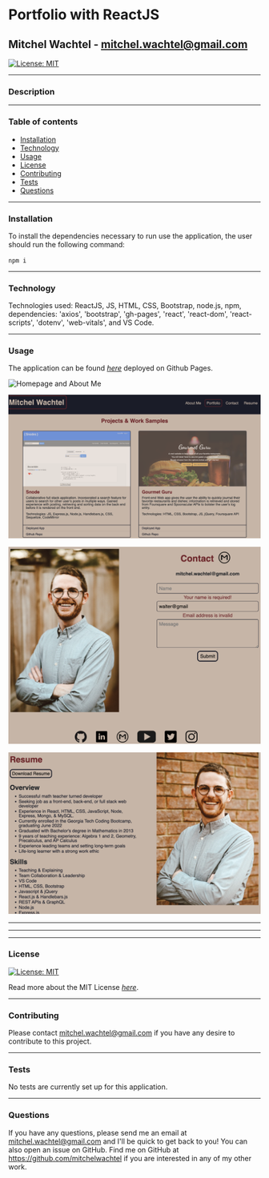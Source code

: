 # Portfolio with ReactJS

## Mitchel Wachtel - mitchel.wachtel@gmail.com

[![License: MIT](https://img.shields.io/badge/License-MIT-yellow.svg)](https://opensource.org/licenses/MIT)

---

### Description



---

### Table of contents

- [Installation](#installation)
- [Technology](#technology)
- [Usage](#usage)
- [License](#license)
- [Contributing](#contributing)
- [Tests](#tests)
- [Questions](#questions)

---

### Installation

To install the dependencies necessary to run use the application, the user should run the following command:

`npm i`

---

### Technology

Technologies used: ReactJS, JS, HTML, CSS, Bootstrap, node.js, npm, dependencies: 'axios', 'bootstrap', 'gh-pages', 'react', 'react-dom', 'react-scripts', 'dotenv', 'web-vitals', and VS Code.

---

### Usage

The application can be found *[here](https://boiling-ravine-98433.herokuapp.com/)* deployed on Github Pages. 

![Homepage and About Me](./src/assets/images/home.png)

![Portfolio](./src/assets/images/projects.png)

![Contact](./src/assets/images/contact.png)

![Resume](./src/assets/images/resume.png)

---

---

---

### License

[![License: MIT](https://img.shields.io/badge/License-MIT-yellow.svg)](https://opensource.org/licenses/MIT)

Read more about the MIT License _[here](https://opensource.org/licenses/MIT)_.

---

### Contributing

Please contact mitchel.wachtel@gmail.com if you have any desire to contribute to this project.

---

### Tests

No tests are currently set up for this application.

---

### Questions

If you have any questions, please send me an email at mitchel.wachtel@gmail.com and I'll be quick to get back to you! You can also open an issue on GitHub. Find me on GitHub at https://github.com/mitchelwachtel if you are interested in any of my other work.
